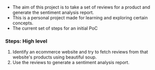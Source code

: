 - The aim of this project is to take a set of reviews for a product and generate the sentiment analysis report. 
- This is a personal project made for learning and exploring certain concepts.
- The current set of steps for an initial PoC

### Steps: High level
1. Identify an ecommerce website and try to fetch reviews from that website's products using beautiful soup.
2. Use the reviews to generate a sentiment analysis report. 
